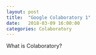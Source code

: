 ```yaml
---
layout: post
title:  "Google Colaboratory 1"
date:   2018-03-09 16:00:00
categories: Colaboratory
---
```


What is Colaboratory?
